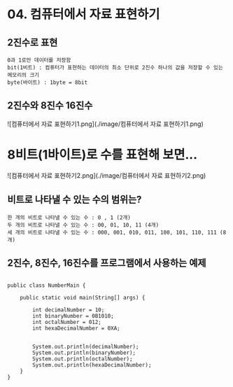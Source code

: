 # 04. 컴퓨터에서 자료 표현하기

## 2진수로 표현
    
    0과 1로만 데이터를 저장함
    bit(1비트) : 컴퓨터가 표현하는 데이터의 최소 단위로 2진수 하나의 값을 저장할 수 있는 메모리의 크기
    byte(바이트) : 1byte = 8bit


## 2진수와 8진수 16진수
   ![컴퓨터에서 자료 표현하기1.png](./image/컴퓨터에서 자료 표현하기1.png)


# 8비트(1바이트)로 수를 표현해 보면...
   ![컴퓨터에서 자료 표현하기2.png](./image/컴퓨터에서 자료 표현하기2.png)


## 비트로 나타낼 수 있는 수의 범위는?
    한 개의 비트로 나타낼 수 있는 수 : 0 , 1 (2개)
    두 개의 비트로 나타낼 수 있는 수 : 00, 01, 10, 11 (4개)
    세 개의 비트로 나타낼 수 있는 수 : 000, 001, 010, 011, 100, 101, 110, 111 (8개)

## 2진수, 8진수, 16진수를 프로그램에서 사용하는 예제
```

public class NumberMain {

	public static void main(String[] args) {
	
		int decimalNumber = 10;
		int binaryNumber = 0B1010;
		int octalNumber = 012;
		int hexaDecimalNumber = 0XA;
		
		
		System.out.println(decimalNumber);
		System.out.println(binaryNumber);
		System.out.println(octalNumber);
		System.out.println(hexaDecimalNumber);
	}
}
```




    

